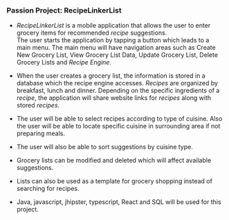 ### Passion Project: **RecipeLinkerList**

* *RecipeLinkerList* is a mobile application that allows the user to enter grocery items for recommended *recipe* suggestions.  
The user starts the application by tapping a button which leads to a main menu. The main menu will have navigation areas such as Create New Grocery List, View Grocery List Data, Update Grocery List, Delete Grocery Lists and *Recipe* *Engine*. 

* When the user creates a grocery list, the information is stored in a database which the recipe engine accesses. *Recipes* are organized by breakfast, lunch and dinner. Depending on the specific ingredients of a *recipe*, the application will share website links for *recipes* along with stored *recipes*.

* The user will be able to select recipes according to type of cuisine. Also the user will be able to locate specific cuisine in surrounding area if not preparing meals.

* The user will also be able to sort suggestions by cuisine type.

* Grocery lists can be modified and deleted which will affect available suggestions. 

* Lists can also be used as a template for grocery shopping instead of searching for recipes.

* Java, javascript, jhipster, typescript, React and SQL will be used for this project.
